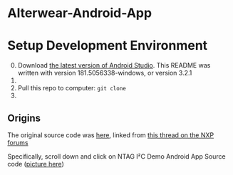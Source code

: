 # Alterwear-Android-App

# Setup Development Environment
0. Download [the latest version of Android Studio](https://developer.android.com/studio/). This README was written with version 181.5056338-windows, or version 3.2.1
1. 
2. Pull this repo to computer: ```git clone ```
3. 

## Origins
The original source code was [here](https://www.nxp.com/products/identification-and-security/nfc/nfc-tags-for-electronics/ntag-ic-iplus-i-explorer-kit:OM5569-NT322E?&fpsp=1&tab=Design_Tools_Tab), linked from [this thread on the NXP forums](https://community.nxp.com/thread/386404)

Specifically, scroll down and click on NTAG I²C Demo Android App Source code ([picture here](https://www.dropbox.com/s/euky57xeaabv2xb/Screenshot%202018-04-16%2013.45.59.png?dl=0))
